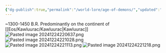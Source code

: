 ```yaml
---
{"dg-publish":true,"permalink":"/world-lore/age-of-demons/","updated":"2024-12-24T22:14:10.727-05:00"}
---
```


~1300-1450 B.R.
Predominantly on the continent of [[Eos/Kawluurac/Kawluurac\|Kawluurac]]
![Pasted image 20241224220637.png](/img/user/Images/Pasted%20image%2020241224220637.png)
![Pasted image 20241224221028.png](/img/user/Images/Pasted%20image%2020241224221028.png)
![Pasted image 20241224221113.png](/img/user/Images/Pasted%20image%2020241224221113.png)
![Pasted image 20241224221218.png](/img/user/Images/Pasted%20image%2020241224221218.png)
